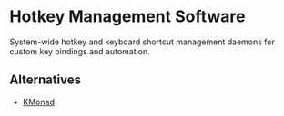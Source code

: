 # Hotkey Management Software

System-wide hotkey and keyboard shortcut management daemons for custom key bindings and automation.

## Alternatives

- [KMonad](https://github.com/kmonad/kmonad)
